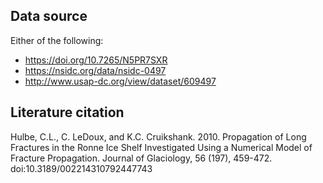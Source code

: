 ## Data source

Either of the following:

- https://doi.org/10.7265/N5PR7SXR
- https://nsidc.org/data/nsidc-0497
- http://www.usap-dc.org/view/dataset/609497

## Literature citation

Hulbe, C.L., C. LeDoux, and K.C. Cruikshank. 2010. Propagation of Long Fractures in the Ronne Ice Shelf Investigated Using a Numerical Model of Fracture Propagation. Journal of Glaciology, 56 (197), 459-472. doi:10.3189/002214310792447743


